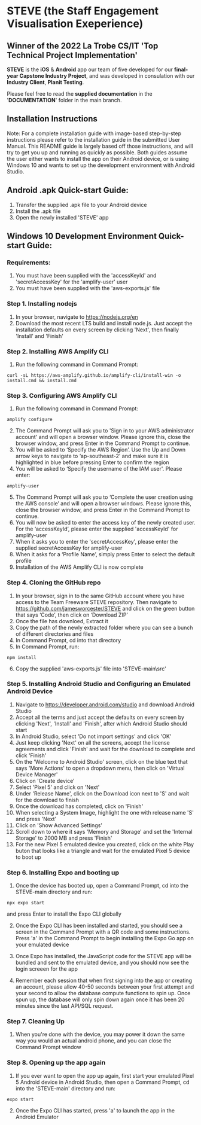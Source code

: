 # STEVE (the Staff Engagement Visualisation Exeperience)
## Winner of the 2022 La Trobe CS/IT 'Top Technical Project Implementation'

**STEVE** is the **iOS** & **Android** app our team of five developed for our **final-year Capstone Industry Project**, and was developed in consulation with our **Industry Client**, **Planit Testing**.

Please feel free to read the **supplied documentation** in the '**DOCUMENTATION**' folder in the main branch.

## Installation Instructions
Note: For a complete installation guide with image-based step-by-step instructions please refer to the installation guide in the submitted User Manual. This README guide is largely based off those instructions, and will try to get you up and running as quickly as possible. Both guides assume the user either wants to install the app on their Android device, or is using Windows 10 and wants to set up the development environment with Android Studio.

## Android .apk Quick-start Guide:
1. Transfer the supplied .apk file to your Android device
2. Install the .apk file
3. Open the newly installed 'STEVE' app

## Windows 10 Development Environment Quick-start Guide:
### Requirements:
1. You must have been supplied with the 'accessKeyId' and 'secretAccessKey' for the 'amplify-user' user
2. You must have been supplied with the 'aws-exports.js' file


### Step 1. Installing nodejs
1. In your browser, navigate to https://nodejs.org/en
2. Download the most recent LTS build and install node.js. Just accept the installation defaults on every screen by clicking 'Next', then finally 'Install' and 'Finish'

### Step 2. Installing AWS Amplify CLI
1. Run the following command in Command Prompt:
```
curl -sL https://aws-amplify.github.io/amplify-cli/install-win -o install.cmd && install.cmd
```

### Step 3. Configuring AWS Amplify CLI
1. Run the following command in Command Prompt:
```
amplify configure
```
2. The Command Prompt will ask you to 'Sign in to your AWS administrator account' and will open a browser window. Please ignore this, close the browser window, and press Enter in the Command Prompt to continue.
3. You will be asked to ‘Specify the AWS Region’. Use the Up and Down arrow keys to navigate to ‘ap-southeast-2' and make sure it is highlighted in blue before pressing Enter to confirm the region
4. You will be asked to ‘Specify the username of the IAM user'. Please enter:
```
amplify-user
```
5. The Command Prompt will ask you to ‘Complete the user creation using the AWS console’ and will open a browser windows. Please ignore this, close the browser window, and press Enter in the Command Prompt to continue.
6. You will now be asked to enter the access key of the newly created user. For the ‘accessKeyId’, please enter the supplied 'accessKeyId' for amplify-user
7. When it asks you to enter the 'secretAccessKey', please enter the supplied secretAccessKey for amplify-user
8. When it asks for a ‘Profile Name’, simply press Enter to select the default profile
9. Installation of the AWS Amplify CLI is now complete

### Step 4. Cloning the GitHub repo
1. In your browser, sign in to the same GitHub account where you have access to the Team Freeware STEVE repository. Then navigate to https://github.com/jamesworcester/STEVE and click on the green button that says ‘Code’, then click on ‘Download ZIP’
2. Once the file has downloed, Extract it
3. Copy the path of the newly extracted folder where you can see a bunch of different directories and files
4. In Command Prompt, cd into that directory
5. In Command Prompt, run:
```
npm install
```
6. Copy the supplied 'aws-exports.js' file into 'STEVE-main\src'

### Step 5. Installing Android Studio and Configuring an Emulated Android Device
1. Navigate to https://developer.android.com/studio and download Android Studio
2. Accept all the terms and just accept the defaults on every screen by clicking 'Next', 'Install' and 'Finish', after which Android Studio should start
3. In Android Studio, select 'Do not import settings' and click 'OK'
4. Just keep clicking 'Next' on all the screens, accept the license agreements and click 'Finish' and wait for the download to complete and click 'Finish'
5. On the 'Welcome to Android Studio' screen, click on the blue text that says 'More Actions' to open a dropdown menu, then click on 'Virtual Device Manager'
6. Click on 'Create device'
7. Select 'Pixel 5' and click on 'Next'
8. Under 'Release Name', click on the Download icon next to 'S' and wait for the download to finish
9. Once the download has completed, click on 'Finish'
10. When selecting a System Image, highlight the one with release name 'S' and press 'Next'
11. Click on 'Show Advanced Settings'
12. Scroll down to where it says 'Memory and Storage' and set the 'Internal Storage' to 2000 MB and press 'Finish'
13. For the new Pixel 5 emulated device you created, click on the white Play buton that looks like a triangle and wait for the emulated Pixel 5 device to boot up

### Step 6. Installing Expo and booting up
1. Once the device has booted up, open a Command Prompt, cd into the STEVE-main directory and run:
```
npx expo start
```
and press Enter to install the Expo CLI globally

2. Once the Expo CLI has been installed and started, you should see a screen in the Command Prompt with a QR code and some instructions. Press 'a' in the Command Prompt to begin installing the Expo Go app on your emulated device

3. Once Expo has installed, the JavaScript code for the STEVE app will be bundled and sent to the emulated device, and you should now see the login screeen for the app

4. Remember each session that when first signing into the app or creating an account, please allow 40-50 seconds between your first attempt and your second to allow the database compute functions to spin up. Once spun up, the database will only spin down again once it has been 20 minutes since the last API/SQL request.

### Step 7. Cleaning Up
1. When you're done with the device, you may power it down the same way you would an actual android phone, and you can close the Command Prompt window

### Step 8. Opening up the app again
1. If you ever want to open the app up again, first start your emulated Pixel 5 Android device in Android Studio, then open a Command Prompt, cd into the 'STEVE-main' directory and run:
```
expo start
```
2. Once the Expo CLI has started, press 'a' to launch the app in the Android Emulator

